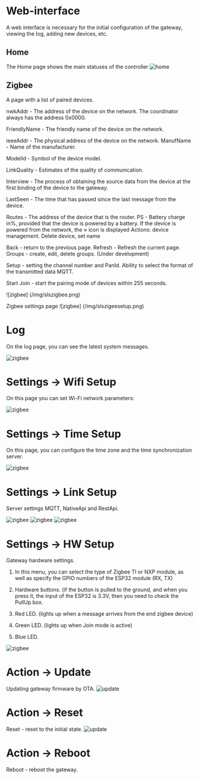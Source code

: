 # Web-interface

A web interface is necessary for the initial configuration of the gateway, viewing the log, adding new devices, etc.

## Home

The Home page shows the main statuses of the controller
![home](/img/slshome.png)

## Zigbee

A page with a list of paired devices.

nwkAddr - The address of the device on the network. The coordinator always has the address 0x0000.

FriendlyName - The friendly name of the device on the network.

ieeeAddr - The physical address of the device on the network. ManufName - Name of the manufacturer.

ModelId - Symbol of the device model.

LinkQuality - Estimates of the quality of communication.

Interview - The process of obtaining the source data from the device at the first binding of the device to the gateway.

LastSeen - The time that has passed since the last message from the device.

Routes - The address of the device that is the router. PS - Battery charge in%, provided that the device is powered by a battery. If the device is powered from the network, the ≈ icon is displayed Actions: device management. Delete device, set name

Back - return to the previous page. Refresh - Refresh the current page. Groups - create, edit, delete groups. (Under development)

Setup - setting the channel number and PanId. Ability to select the format of the transmitted data MQTT.

Start Join - start the pairing mode of devices within 255 seconds.

![zigbee] (/img/slszigbee.png)

Zigbee settings page
![zigbee] (/img/slszigeesetup.png)

# Log

On the log page, you can see the latest system messages.

![zigbee](/img/slslog2.png)

# Settings -> Wifi Setup

On this page you can set Wi-Fi network parameters:

![zigbee](/img/slswifi.png)

# Settings -> Time Setup

On this page, you can configure the time zone and the time synchronization server.

![zigbee](/img/slstime.png)

# Settings -> Link Setup

Server settings MQTT, NativeApi and RestApi.

![zigbee](/img/slssetuplink.png)
![zigbee](/img/slssetupmqtt.png)
![zigbee](/img/slssetupnapive.png)

# Settings -> HW Setup

Gateway hardware settings.

1. In this menu, you can select the type of Zigbee TI or NXP module, as well as specify the GPIO numbers of the ESP32 module (RX, TX)

2. Hardware buttons. (if the button is pulled to the ground, and when you press it, the input of the ESP32 is 3.3V, then you need to check the PullUp box.

3. Red LED. (lights up when a message arrives from the end zigbee device)

4. Green LED. (lights up when Join mode is active)

5. Blue LED.

![zigbee](/img/slssetuphw.png)

# Action -> Update

Updating gateway firmware by OTA.
![update](/img/slsupdate.png)

# Action -> Reset

Reset - reset to the initial state.
![update](/img/slsaction.png)

# Action -> Reboot

Reboot - reboot the gateway.
